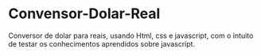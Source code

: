 # Convensor-Dolar-Real

Conversor de dolar para reais, usando Html, css e javascript, com o intuito de testar os conhecimentos aprendidos sobre javascript.
